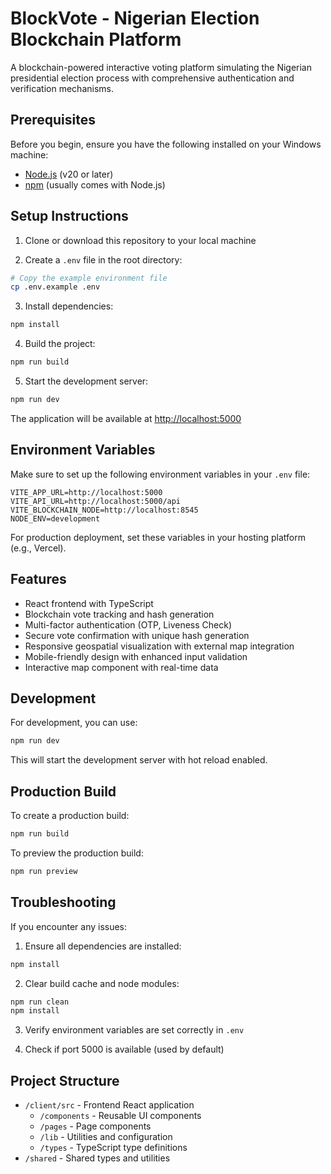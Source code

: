 # BlockVote - Nigerian Election Blockchain Platform

A blockchain-powered interactive voting platform simulating the Nigerian presidential election process with comprehensive authentication and verification mechanisms.

## Prerequisites

Before you begin, ensure you have the following installed on your Windows machine:
- [Node.js](https://nodejs.org/) (v20 or later)
- [npm](https://www.npmjs.com/) (usually comes with Node.js)

## Setup Instructions

1. Clone or download this repository to your local machine

2. Create a `.env` file in the root directory:
```bash
# Copy the example environment file
cp .env.example .env
```

3. Install dependencies:
```bash
npm install
```

4. Build the project:
```bash
npm run build
```

5. Start the development server:
```bash
npm run dev
```

The application will be available at [http://localhost:5000](http://localhost:5000)

## Environment Variables

Make sure to set up the following environment variables in your `.env` file:
```
VITE_APP_URL=http://localhost:5000
VITE_API_URL=http://localhost:5000/api
VITE_BLOCKCHAIN_NODE=http://localhost:8545
NODE_ENV=development
```

For production deployment, set these variables in your hosting platform (e.g., Vercel).

## Features
- React frontend with TypeScript
- Blockchain vote tracking and hash generation
- Multi-factor authentication (OTP, Liveness Check)
- Secure vote confirmation with unique hash generation
- Responsive geospatial visualization with external map integration
- Mobile-friendly design with enhanced input validation
- Interactive map component with real-time data

## Development

For development, you can use:
```bash
npm run dev
```

This will start the development server with hot reload enabled.

## Production Build

To create a production build:
```bash
npm run build
```

To preview the production build:
```bash
npm run preview
```

## Troubleshooting

If you encounter any issues:

1. Ensure all dependencies are installed:
```bash
npm install
```

2. Clear build cache and node modules:
```bash
npm run clean
npm install
```

3. Verify environment variables are set correctly in `.env`

4. Check if port 5000 is available (used by default)

## Project Structure
- `/client/src` - Frontend React application
  - `/components` - Reusable UI components
  - `/pages` - Page components
  - `/lib` - Utilities and configuration
  - `/types` - TypeScript type definitions
- `/shared` - Shared types and utilities